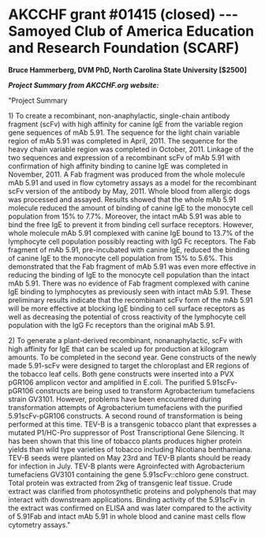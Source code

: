 
AKCCHF grant \#01415 (closed) ---  Samoyed Club of America Education and Research Foundation (SCARF)
===================================================================================================

**Bruce Hammerberg, DVM PhD, North Carolina State University
\[\$2500\]**

***Project Summary from AKCCHF.org website:***

"Project Summary

1\) To create a recombinant, non-anaphylactic, single-chain antibody
fragment (scFv) with high affinity for canine IgE from the variable
region gene sequences of mAb 5.91. The sequence for the light chain
variable region of mAb 5.91 was completed in April, 2011. The sequence
for the heavy chain variable region was completed in October, 2011.
Linkage of the two sequences and expression of a recombinant scFv of mAb
5.91 with confirmation of high affinity binding to canine IgE was
completed in November, 2011. A Fab fragment was produced from the whole
molecule mAb 5.91 and used in flow cytometry assays as a model for the
recombinant scFv version of the antibody by May, 2011. Whole blood from
allergic dogs was processed and assayed. Results showed that the whole
mAb 5.91 molecule reduced the amount of binding of canine IgE to the
monocyte cell population from 15% to 7.7%. Moreover, the intact mAb 5.91
was able to bind the free IgE to prevent it from binding cell surface
receptors. However, whole molecule mAb 5.91 complexed with canine IgE
bound to 13.7% of the lymphocyte cell population possibly reacting with
IgG Fc receptors. The Fab fragment of mAb 5.91, pre-incubated with
canine IgE, reduced the binding of canine IgE to the monocyte cell
population from 15% to 5.6%. This demonstrated that the Fab fragment of
mAb 5.91 was even more effective in reducing the binding of IgE to the
monocyte cell population than the intact mAb 5.91. There was no evidence
of Fab fragment complexed with canine IgE binding to lymphocytes as
previously seen with intact mAb 5.91. These preliminary results indicate
that the recombinant scFv form of the mAb 5.91 will be more effective at
blocking IgE binding to cell surface receptors as well as decreasing the
potential of cross reactivity of the lymphocyte cell population with the
IgG Fc receptors than the original mAb 5.91.

2\) To generate a plant-derived recombinant, nonanaphylactic, scFv with
high affinity for IgE that can be scaled up for production at kilogram
amounts. To be completed in the second year. Gene constructs of the
newly made 5.91-scFv were designed to target the chloroplast and ER
regions of the tobacco leaf cells. Both gene constructs were inserted
into a PVX pGR106 amplicon vector and amplified in E.coli. The purified
5.91scFv-pGR106 constructs are being used to transform Agrobacterium
tumefaciens strain GV3101. However, problems have been encountered
during transformation attempts of Agrobacterium tumefaciens with the
purified 5.91scFv-pGR106 constructs. A second round of transformation is
being performed at this time. TEV-B is a transgenic tobacco plant that
expresses a mutated P1/HC-Pro suppressor of Post Transcriptional Gene
Silencing. It has been shown that this line of tobacco plants produces
higher protein yields than wild type varieties of tobacco including
Nicotiana benthamiana. TEV-B seeds were planted on May 23rd and TEV-B
plants should be ready for infection in July. TEV-B plants were
Agroinfected with Agrobacterium tumefaciens GV3101 containing the gene
5.91scFv::chloro gene construct. Total protein was extracted from 2kg of
transgenic leaf tissue. Crude extract was clarified from photosynthetic
proteins and polyphenols that may interact with downstream applications.
Binding activity of the 5.91scFv in the extract was confirmed on ELISA
and was later compared to the activity of 5.91Fab and intact mAb 5.91 in
whole blood and canine mast cells flow cytometry assays."
